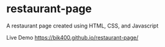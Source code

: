 # restaurant-page
A restaurant page created using HTML, CSS, and Javascript

Live Demo https://bik400.github.io/restaurant-page/
